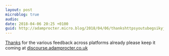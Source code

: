 ```yaml
---
layout: post
microblog: true
audio: 
date: 2018-04-06 20:25 +0100
guid: http://adamprocter.micro.blog/2018/04/06/thankshttpsyoutubegsikyjrq-for-the.html
---
```

[Thanks](https://youtu.be/3GSI8kYJRq4) for the various feedback across platforms already please keep it coming at [discourse.adamprocter.co.uk](http://discourse.adamprocter.co.uk)
